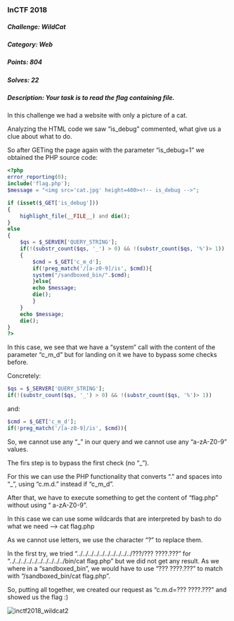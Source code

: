 ### InCTF 2018

##### Challenge: WildCat

##### Category: Web

##### Points: 804

##### Solves: 22

##### Description: Your task is to read the flag containing file.




In this challenge we had a website with only a picture of a cat.

Analyzing the HTML code we saw “is_debug” commented, what give us a clue about what to do.

So after GETing the page again with the parameter “is_debug=1” we obtained the PHP source code:

```php
<?php
error_reporting(0);
include('flag.php');
$message = "<img src='cat.jpg' height=400><!-- is_debug -->";

if (isset($_GET['is_debug']))
{
	highlight_file(__FILE__) and die();
}
else
{
	$qs = $_SERVER['QUERY_STRING'];
	if(!(substr_count($qs, '_') > 0) && !(substr_count($qs, '%')> 1))
	{
	    $cmd = $_GET['c_m_d'];
	    if(!preg_match('/[a-z0-9]/is', $cmd)){
		system("/sandboxed_bin/".$cmd);
	    }else{
		echo $message;
		die();
	    }
	}
	echo $message;
	die();
}
?>
```

In this case, we see that we have a “system” call with the content of the parameter “c_m_d” but for landing on it we have to bypass some checks before. 

Concretely:
```php
$qs = $_SERVER['QUERY_STRING'];
if(!(substr_count($qs, '_') > 0) && !(substr_count($qs, '%')> 1))
```
and:

```php
$cmd = $_GET['c_m_d'];
if(!preg_match('/[a-z0-9]/is', $cmd)){
````


So, we cannot use any “_” in our query and we cannot use any “a-zA-Z0-9” values.

The firs step is to bypass the first check (no “_”). 

For this we can use the PHP functionality that converts “.” and spaces into “_”, using “c.m.d.” instead if “c_m_d”.

After that, we have to execute something to get the content of “flag.php” without using “ a-zA-Z0-9”.

In this case we can use some wildcards that are interpreted by bash to do what we need --> cat flag.php

As we cannot use letters, we use the character “?” to replace them.

In the first try, we tried “../../../../../../../../../../???/??? ????.???” for “../../../../../../../../../../bin/cat flag.php” but we did not get any result. As we where in a “sandboxed_bin”, we would have to use “??? ????.???” to match with “/sandboxed_bin/cat flag.php”.

So, putting all together, we created our request as “c.m.d=??? ????.???" and showed us the flag :)

![inctf2018_wildcat2](https://user-images.githubusercontent.com/38633962/46628916-6f91bb80-cb3f-11e8-8560-3a356c1677ae.png)




